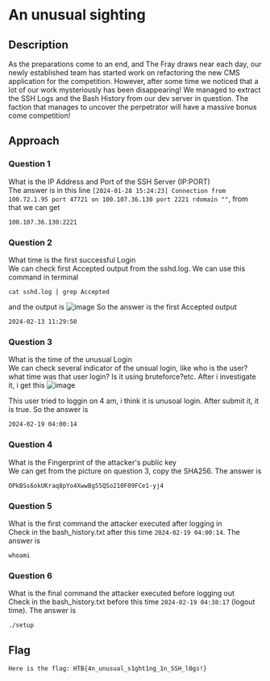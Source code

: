 # An unusual sighting
## Description
As the preparations come to an end, and The Fray draws near each day, our newly established team has started work on refactoring the new CMS application for the competition. However, after some time we noticed that a lot of our work mysteriously has been disappearing! We managed to extract the SSH Logs and the Bash History from our dev server in question. The faction that manages to uncover the perpetrator will have a massive bonus come competition!
## Approach
### Question 1
What is the IP Address and Port of the SSH Server (IP:PORT) <br>
The answer is in this line `[2024-01-28 15:24:23] Connection from 100.72.1.95 port 47721 on 100.107.36.130 port 2221 rdomain ""`, from that we can get
```
100.107.36.130:2221
```
### Question 2
What time is the first successful Login <br> 
We can check first Accepted output from the sshd.log. We can use this command in terminal
```
cat sshd.log | grep Accepted
```
and the output is
![image](https://github.com/user-attachments/assets/fab92a9d-b086-435b-9898-ac6e547ead35)
So the answer is the first Accepted output
```
2024-02-13 11:29:50
```
### Question 3
What is the time of the unusual Login <br>
We can check several indicator of the unsual login, like who is the user?what time was that user login? Is it using bruteforce?etc. After i investigate it, i get this 
![image](https://github.com/user-attachments/assets/1bb08fbd-f7ae-48de-81fd-5d81717404cf)

This user tried to loggin on 4 am, i think it is unusoal login. After submit it, it is true. So the answer is
```
2024-02-19 04:00:14
```

### Question 4
What is the Fingerprint of the attacker's public key <br>
We can get from the picture on question 3, copy the SHA256. The answer is
```
OPkBSs6okUKraq8pYo4XwwBg55QSo210F09FCe1-yj4
```
### Question 5
What is the first command the attacker executed after logging in <br>
Check in the bash_history.txt after this time `2024-02-19 04:00:14`. The answer is
```
whoami
```

### Question 6
What is the final command the attacker executed before logging out <br>
Check in the bash_history.txt before this time `2024-02-19 04:38:17` (logout time). The answer is
```
./setup
```

## Flag
```
Here is the flag: HTB{4n_unusual_s1ght1ng_1n_SSH_l0gs!}                                                                                                       
```
